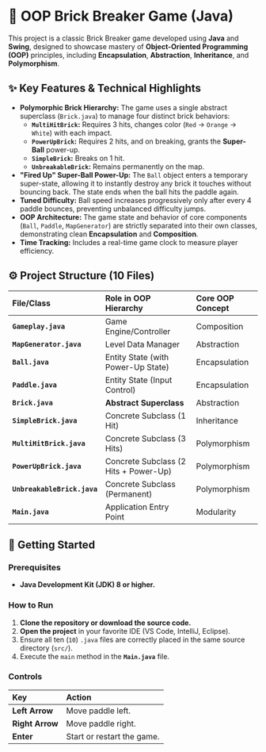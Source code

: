 # 🧱 OOP Brick Breaker Game (Java)

This project is a classic Brick Breaker game developed using **Java** and **Swing**, designed to showcase mastery of **Object-Oriented Programming (OOP)** principles, including **Encapsulation**, **Abstraction**, **Inheritance**, and **Polymorphism**.

## ✨ Key Features & Technical Highlights

* **Polymorphic Brick Hierarchy:** The game uses a single abstract superclass (`Brick.java`) to manage four distinct brick behaviors:
    * **`MultiHitBrick`:** Requires 3 hits, changes color (`Red` → `Orange` → `White`) with each impact.
    * **`PowerUpBrick`:** Requires 2 hits, and on breaking, grants the **Super-Ball** power-up.
    * **`SimpleBrick`:** Breaks on 1 hit.
    * **`UnbreakableBrick`:** Remains permanently on the map.
* **"Fired Up" Super-Ball Power-Up:** The `Ball` object enters a temporary super-state, allowing it to instantly destroy any brick it touches without bouncing back. The state ends when the ball hits the paddle again.
* **Tuned Difficulty:** Ball speed increases progressively only after every 4 paddle bounces, preventing unbalanced difficulty jumps.
* **OOP Architecture:** The game state and behavior of core components (`Ball`, `Paddle`, `MapGenerator`) are strictly separated into their own classes, demonstrating clean **Encapsulation** and **Composition**.
* **Time Tracking:** Includes a real-time game clock to measure player efficiency.

## ⚙️ Project Structure (10 Files)
 
| File/Class                 | Role in OOP Hierarchy                 | Core OOP Concept |
| :--------------------------| :-------------------------------------| :----------------|
| **`Gameplay.java`**        | Game Engine/Controller                | Composition      |
| **`MapGenerator.java`**    | Level Data Manager                    | Abstraction      |
| **`Ball.java`**            | Entity State (with Power-Up State)    | Encapsulation    |
| **`Paddle.java`**          | Entity State (Input Control)          | Encapsulation    |
| **`Brick.java`**           | **Abstract Superclass**               | Abstraction      |
| **`SimpleBrick.java`**     | Concrete Subclass (1 Hit)             | Inheritance      |
| **`MultiHitBrick.java`**   | Concrete Subclass (3 Hits)            | Polymorphism     |
| **`PowerUpBrick.java`**    | Concrete Subclass (2 Hits + Power-Up) | Polymorphism     |
| **`UnbreakableBrick.java`**| Concrete Subclass (Permanent)         | Polymorphism     |
| **`Main.java`**            | Application Entry Point               | Modularity       |

## 🚀 Getting Started

### Prerequisites

* **Java Development Kit (JDK) 8 or higher.**

### How to Run

1.  **Clone the repository or download the source code.**
2.  **Open the project** in your favorite IDE (VS Code, IntelliJ, Eclipse).
3.  Ensure all ten (`10`) `.java` files are correctly placed in the same source directory (`src/`).
4.  Execute the `main` method in the **`Main.java`** file.

### Controls

| Key             | Action                    |
| :---------------| :-------------------------|
| **Left Arrow**  | Move paddle left.         |
| **Right Arrow** | Move paddle right.        |
| **Enter**       | Start or restart the game.|